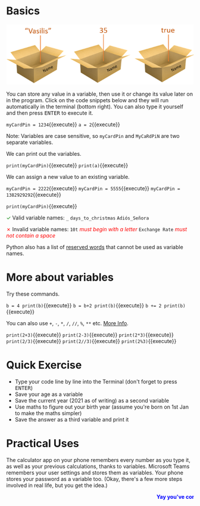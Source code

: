 # Basics
![Variables](./assets/variables.png)

You can store any value in a variable, then use it or change its value later on in the program. Click on the code snippets below and they will run automatically in the terminal (bottom right). You can also type it yourself and then press <kbd>ENTER</kbd> to execute it.

`myCardPin = 1234`{{execute}}
`a = 2`{{execute}}

Note: Variables are case sensitive, so ```myCardPin``` and ```MyCaRdPiN``` are two separate variables.

We can print out the variables.

`print(myCardPin)`{{execute}}
`print(a)`{{execute}}

We can assign a new value to an existing variable.

`myCardPin = 2222`{{execute}}
`myCardPin = 5555`{{execute}}
`myCardPin = 1382929292`{{execute}}

`print(myCardPin)`{{execute}}

<span style="color:green">✓</span> Valid variable names: ```_``` ```days_to_christmas``` ```Adiós_Señora```

<span style="color:red">✗</span> Invalid variable names: ```10t``` *<span style="color:red">must begin with a letter</span>* ```Exchange Rate``` *<span style="color:red">must not contain a space</span>*

Python also has a list of [reserved words](https://www.w3schools.com/python/python_ref_keywords.asp) that cannot be used as variable names.

# More about variables
Try these commands.

`b = 4
print(b)`{{execute}}
`b = b+2
print(b)`{{execute}}
`b += 2
print(b)`{{execute}}

You can also use ```+```, ```-```, ```*```, ```/```, ```//```, ```%```, ```**``` etc. [More Info](https://www.w3schools.com/python/python_operators.asp).

`print(2+3)`{{execute}}
`print(2-3)`{{execute}}
`print(2*3)`{{execute}}
`print(2/3)`{{execute}}
`print(2//3)`{{execute}}
`print(2%3)`{{execute}}

# Quick Exercise
- Type your code line by line into the Terminal (don't forget to press <kbd>ENTER</kbd>)
- Save your age as a variable
- Save the current year (2021 as of writing) as a second variable
- Use maths to figure out your birth year (assume you're born on 1st Jan to make the maths simpler)
- Save the answer as a third variable and print it

# Practical Uses
The calculator app on your phone remembers every number as you type it, as well as your previous calculations, thanks to variables. Microsoft Teams remembers your user settings and stores them as variables. Your phone stores your password as a variable too. (Okay, there's a few more steps involved in real life, but you get the idea.)

<marquee style='color: blue;'><b>Yay you've completed part 1!</b></marquee>
